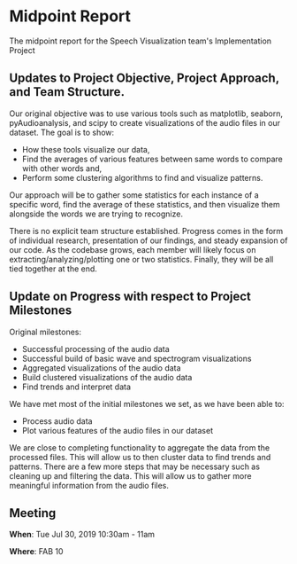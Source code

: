 # Midpoint Report

The midpoint report for the Speech Visualization team's Implementation Project

## Updates to Project Objective, Project Approach, and Team Structure.

Our original objective was to use various tools such as matplotlib, seaborn, pyAudioanalysis, and scipy to create visualizations of the audio files in our dataset. The goal is to show:
- How these tools visualize our data,
-  Find the averages of various features between same words to compare with other words and,
- Perform some clustering algorithms to find and visualize patterns.

Our approach will be to gather some statistics for each instance of a specific word, find the average of these statistics, and then visualize them alongside the words we are trying to recognize.

There is no explicit team structure established. Progress comes in the form of individual research, presentation of our findings, and steady expansion of our code. As the codebase grows, each member will likely focus on extracting/analyzing/plotting one or two statistics. Finally, they will be all tied together at the end.

## Update on Progress with respect to Project Milestones

Original milestones:
- Successful processing of the audio data
- Successful build of basic wave and spectrogram visualizations
- Aggregated visualizations of the audio data
- Build clustered visualizations of the audio data
- Find trends and interpret data


We have met most of the initial milestones we set, as we have been able to:
- Process audio data
- Plot various features of the audio files in our dataset

We are close to completing functionality to aggregate the data from the processed files. This will allow us to then cluster data to find trends and patterns. There are a few more steps that may be necessary such as cleaning up and filtering the data. This will allow us to gather more meaningful information from the audio files.

## Meeting
**When**: Tue Jul 30, 2019 10:30am - 11am

**Where**: FAB 10
